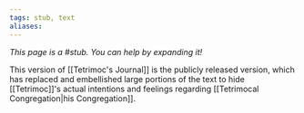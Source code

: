 ```yaml
---
tags: stub, text
aliases:
---
```


*This page is a #stub. You can help by expanding it!*

This version of [[Tetrimoc's Journal]] is the publicly released version, which has replaced and embellished large portions of the text to hide [[Tetrimoc]]'s actual intentions and feelings regarding [[Tetrimocal Congregation|his Congregation]].